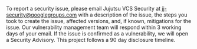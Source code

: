To report a security issue, please email Jujutsu VCS Security at
<jj-security@googlegroups.com> with a description of the issue, the steps you
took to create the issue, affected versions, and, if known, mitigations for the
issue. Our vulnerability management team will respond within 3 working days of
your email. If the issue is confirmed as a vulnerability, we will open a
Security Advisory. This project follows a 90 day disclosure timeline.
